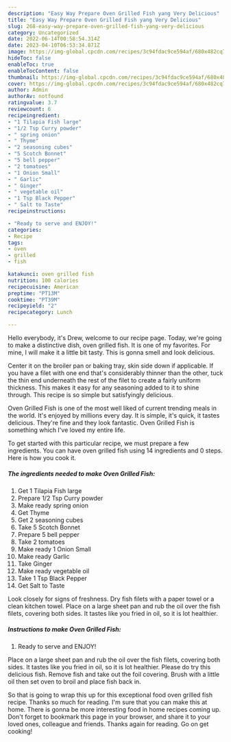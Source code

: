 ```yaml
---
description: "Easy Way Prepare Oven Grilled Fish yang Very Delicious"
title: "Easy Way Prepare Oven Grilled Fish yang Very Delicious"
slug: 268-easy-way-prepare-oven-grilled-fish-yang-very-delicious
category: Uncategorized
date: 2022-06-14T00:58:54.314Z
date: 2023-04-10T06:53:34.871Z
image: https://img-global.cpcdn.com/recipes/3c94fdac9ce594af/680x482cq70/oven-grilled-fish-recipe-main-photo.jpg
hideToc: false
enableToc: true
enableTocContent: false
thumbnail: https://img-global.cpcdn.com/recipes/3c94fdac9ce594af/680x482cq70/oven-grilled-fish-recipe-main-photo.jpg
cover: https://img-global.cpcdn.com/recipes/3c94fdac9ce594af/680x482cq70/oven-grilled-fish-recipe-main-photo.jpg
author: Admin
authorAv: notfound
ratingvalue: 3.7
reviewcount: 6
recipeingredient:
- "1 Tilapia Fish large"
- "1/2 Tsp Curry powder"
- " spring onion"
- " Thyme"
- "2 seasoning cubes"
- "5 Scotch Bonnet"
- "5 bell pepper"
- "2 tomatoes"
- "1 Onion Small"
- " Garlic"
- " Ginger"
- " vegetable oil"
- "1 Tsp Black Pepper"
- " Salt to Taste"
recipeinstructions:

- "Ready to serve and ENJOY!"
categories:
- Recipe
tags:
- oven
- grilled
- fish

katakunci: oven grilled fish 
nutrition: 100 calories
recipecuisine: American
preptime: "PT13M"
cooktime: "PT39M"
recipeyield: "2"
recipecategory: Lunch

---
```



Hello everybody, it's Drew, welcome to our recipe page. Today, we're going to make a distinctive dish, oven grilled fish. It is one of my favorites. For mine, I will make it a little bit tasty. This is gonna smell and look delicious.

Center it on the broiler pan or baking tray, skin side down if applicable. If you have a filet with one end that&#39;s considerably thinner than the other, tuck the thin end underneath the rest of the filet to create a fairly uniform thickness. This makes it easy for any seasoning added to it to shine through. This recipe is so simple but satisfyingly delicious.

Oven Grilled Fish is one of the most well liked of current trending meals in the world. It's enjoyed by millions every day. It is simple, it's quick, it tastes delicious. They're fine and they look fantastic. Oven Grilled Fish is something which I've loved my entire life.


To get started with this particular recipe, we must prepare a few ingredients. You can have oven grilled fish using 14 ingredients and 0 steps. Here is how you cook it.

<!--inarticleads1-->

##### The ingredients needed to make Oven Grilled Fish:

1. Get 1 Tilapia Fish large
1. Prepare 1/2 Tsp Curry powder
1. Make ready  spring onion
1. Get  Thyme
1. Get 2 seasoning cubes
1. Take 5 Scotch Bonnet
1. Prepare 5 bell pepper
1. Take 2 tomatoes
1. Make ready 1 Onion Small
1. Make ready  Garlic
1. Take  Ginger
1. Make ready  vegetable oil
1. Take 1 Tsp Black Pepper
1. Get  Salt to Taste


Look closely for signs of freshness. Dry fish filets with a paper towel or a clean kitchen towel. Place on a large sheet pan and rub the oil over the fish filets, covering both sides. It tastes like you fried in oil, so it is lot healthier. 

<!--inarticleads2-->

##### Instructions to make Oven Grilled Fish:


1. Ready to serve and ENJOY!

Place on a large sheet pan and rub the oil over the fish filets, covering both sides. It tastes like you fried in oil, so it is lot healthier. Please do try this delicious fish. Remove fish and take out the foil covering. Brush with a little oil then set oven to broil and place fish back in. 

So that is going to wrap this up for this exceptional food oven grilled fish recipe. Thanks so much for reading. I'm sure that you can make this at home. There is gonna be more interesting food in home recipes coming up. Don't forget to bookmark this page in your browser, and share it to your loved ones, colleague and friends. Thanks again for reading. Go on get cooking!
